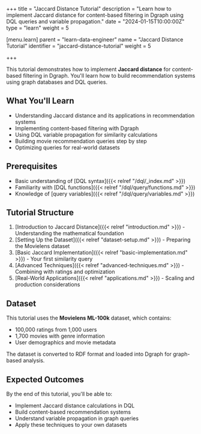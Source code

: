 +++
title = "Jaccard Distance Tutorial"
description = "Learn how to implement Jaccard distance for content-based filtering in Dgraph using DQL queries and variable propagation."
date = "2024-01-15T10:00:00Z"
type = "learn"
weight = 5

[menu.learn]
  parent = "learn-data-engineer"
  name = "Jaccard Distance Tutorial"
  identifier = "jaccard-distance-tutorial"
  weight = 5

+++

This tutorial demonstrates how to implement **Jaccard distance** for content-based filtering in Dgraph. You'll learn how to build recommendation systems using graph databases and DQL queries.

## What You'll Learn

- Understanding Jaccard distance and its applications in recommendation systems
- Implementing content-based filtering with Dgraph
- Using DQL variable propagation for similarity calculations
- Building movie recommendation queries step by step
- Optimizing queries for real-world datasets

## Prerequisites

- Basic understanding of [DQL syntax]({{< relref "/dql/_index.md" >}})
- Familiarity with [DQL functions]({{< relref "/dql/query/functions.md" >}})
- Knowledge of [query variables]({{< relref "/dql/query/variables.md" >}})

## Tutorial Structure

1. [Introduction to Jaccard Distance]({{< relref "introduction.md" >}}) - Understanding the mathematical foundation
2. [Setting Up the Dataset]({{< relref "dataset-setup.md" >}}) - Preparing the Movielens dataset
3. [Basic Jaccard Implementation]({{< relref "basic-implementation.md" >}}) - Your first similarity query
4. [Advanced Techniques]({{< relref "advanced-techniques.md" >}}) - Combining with ratings and optimization
5. [Real-World Applications]({{< relref "applications.md" >}}) - Scaling and production considerations

## Dataset

This tutorial uses the **Movielens ML-100k** dataset, which contains:
- 100,000 ratings from 1,000 users
- 1,700 movies with genre information
- User demographics and movie metadata

The dataset is converted to RDF format and loaded into Dgraph for graph-based analysis.

## Expected Outcomes

By the end of this tutorial, you'll be able to:
- Implement Jaccard distance calculations in DQL
- Build content-based recommendation systems
- Understand variable propagation in graph queries
- Apply these techniques to your own datasets
